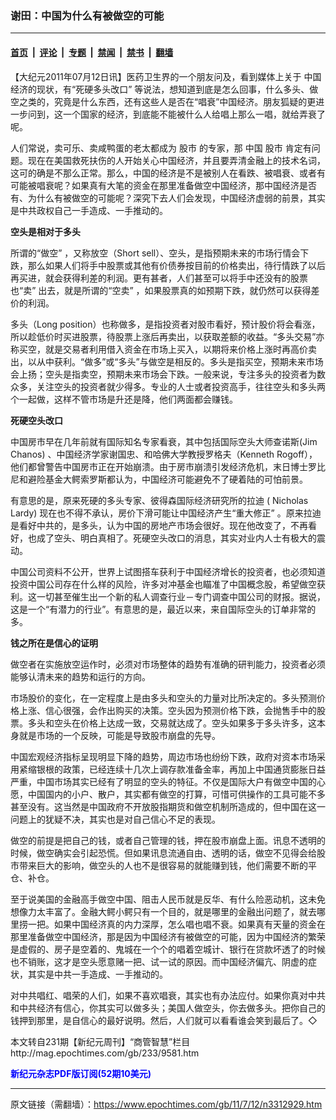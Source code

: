 ### 谢田：中国为什么有被做空的可能

---

#### [首页](../../../..?n3312929) &nbsp;|&nbsp; [评论](../../../../../epoch-comment?n3312929) &nbsp;|&nbsp; [专题](../../../../../epoch-special?n3312929) &nbsp;|&nbsp; [禁闻](../../../../../epoch-news?n3312929) &nbsp;|&nbsp; [禁书](../../../../../books?n3312929) &nbsp;|&nbsp; [翻墙](https://github.com/gfw-breaker/nogfw/blob/master/README.md?n3312929)


<div class="post_content" id="artbody" itemprop="articleBody">
 <!-- article content begin -->
 <p>
  【大纪元2011年07月12日讯】医药卫生界的一个朋友问及，看到媒体上关于
  <ok href="https://www.epochtimes.com/gb/tag/%E4%B8%AD%E5%9B%BD.html">
   中国
  </ok>
  经济的现状，有“死硬多头改口” 等说法，想知道到底是怎么回事，什么多头、做空之类的，究竟是什么东西，还有这些人是否在“唱衰”中国经济。朋友狐疑的更进一步问到，这一个国家的经济，到底能不能被什么人给唱上那么一唱，就给弄衰了呢。
 </p>
 <p>
  人们常说，卖可乐、卖咸鸭蛋的老太都成为
  <ok href="https://www.epochtimes.com/gb/tag/%E8%82%A1%E5%B8%82.html">
   股市
  </ok>
  的专家，那
  <ok href="https://www.epochtimes.com/gb/tag/%E4%B8%AD%E5%9B%BD.html">
   中国
  </ok>
  <ok href="https://www.epochtimes.com/gb/tag/%E8%82%A1%E5%B8%82.html">
   股市
  </ok>
  肯定有问题。现在在美国救死扶伤的人开始关心中国经济，并且要弄清金融上的技术名词，这可的确是不那么正常。那么，中国的经济是不是被别人在看跌、被唱衰、或者有可能被唱衰呢？如果真有大笔的资金在那里准备做空中国经济，那中国经济是否有、为什么有被做空的可能呢？深究下去人们会发现，中国经济虚弱的前景，其实是中共政权自己一手造成、一手推动的。
 </p>
 <p>
  <b>
   空头是相对于多头
  </b>
 </p>
 <p>
  所谓的“做空” ，又称放空（Short sell）、空头，是指预期未来的市场行情会下跌，那么如果人们将手中股票或其他有价债券按目前的价格卖出，待行情跌了以后再买进，就会获得利差的利润。更有甚者，人们甚至可以将手中还没有的股票也“卖” 出去，就是所谓的“空卖” ，如果股票真的如预期下跌，就仍然可以获得差价的利润。
 </p>
 <p>
  多头（Long position）也称做多，是指投资者对股市看好，预计股价将会看涨，所以趁低价时买进股票，待股票上涨后再卖出，以获取差额的收益。“多头交易”亦称买空，就是交易者利用借入资金在市场上买入，以期将来价格上涨时再高价卖出，以从中获利。“做多”或“多头”与做空是相反的。多头是指买空，预期未来市场会上扬；空头是指卖空，预期未来市场会下跌。一般来说，专注多头的投资者为数众多，关注空头的投资者就少得多。专业的人士或者投资高手，往往空头和多头两个一起做，这样不管市场是升还是降，他们两面都会赚钱。
 </p>
 <p>
  <b>
   死硬空头改口
  </b>
 </p>
 <p>
  中国房市早在几年前就有国际知名专家看衰，其中包括国际空头大师查诺斯(Jim Chanos) 、中国经济学家谢国忠、和哈佛大学教授罗格夫（Kenneth Rogoff），他们都曾警告中国房市正在开始崩溃。由于房市崩溃引发经济危机，末日博士罗比尼和避险基金大鳄索罗斯都认为，中国经济可能避免不了硬着陆的可怕前景。
 </p>
 <p>
  有意思的是，原来死硬的多头专家、彼得森国际经济研究所的拉迪 ( Nicholas Lardy) 现在也不得不承认，房价下滑可能让中国经济产生“重大修正” 。原来拉迪是看好中共的，是多头，认为中国的房地产市场会很好。现在他改变了，不再看好，也成了空头、明白真相了。死硬空头改口的消息，其实对业内人士有极大的震动。
 </p>
 <p>
  中国公司资料不公开，世界上试图搭车获利于中国经济增长的投资者，也必须知道投资中国公司存在什么样的风险，许多对冲基金也瞄准了中国概念股，希望做空获利。这一切甚至催生出一个新的私人调查行业－专门调查中国公司的财报。据说，这是一个“有潜力的行业”。有意思的是，最近以来，来自国际空头的订单非常的多。
 </p>
 <p>
  <b>
   钱之所在是信心的证明
  </b>
 </p>
 <p>
  做空者在实施放空运作时，必须对市场整体的趋势有准确的研判能力，投资者必须能够认清未来的趋势和运行的方向。
 </p>
 <p>
  市场股价的变化，在一定程度上是由多头和空头的力量对比所决定的。多头预测价格上涨、信心很强，会作出购买的决策。空头因为预测价格下跌，会抛售手中的股票。多头和空头在价格上达成一致，交易就达成了。空头如果多于多头许多，这本身就是市场的一个反映，可能是导致股市崩盘的先导。
 </p>
 <p>
  中国宏观经济指标呈现明显下降的趋势，周边市场也纷纷下跌，政府对资本市场采用紧缩银根的政策，已经连续十几次上调存款准备金率，再加上中国通货膨胀日益严重，中国市场其实已经有了明显的空头的特征。不仅是国际大户有做空中国的心愿，中国国内的小户、散户，其实都有做空的打算，可惜可供操作的工具可能不多甚至没有。这当然是中国政府不开放股指期货和做空机制所造成的，但中国在这一问题上的犹疑不决，其实也是对自己信心不足的表现。
 </p>
 <p>
  做空的前提是把自己的钱，或者自己管理的钱，押在股市崩盘上面。讯息不透明的时候，做空确实会引起恐慌。但如果讯息流通自由、透明的话，做空不见得会给股市带来巨大的影响，做空头的人也不是很容易的就能赚到钱，他们需要不断的平仓、补仓。
 </p>
 <p>
  至于说美国的金融高手做空中国、阻击人民币就是反华、有什么险恶动机，这未免想像力太丰富了。金融大鳄小鳄只有一个目的，就是哪里的金融出问题了，就去哪里捞一把。如果中国经济真的内力深厚，怎么唱也唱不衰。如果真有天量的资金在那里准备做空中国经济，那是因为中国经济有被做空的可能，因为中国经济的繁荣是虚假的、房子是空着的、鬼城在一个个的唱着空城计、银行在贷款坏透了的时候也不销账，这才是空头愿意赌一把、试一试的原因。而中国经济偏亢、阴虚的症状，其实是中共一手造成、一手推动的。
 </p>
 <p>
  对中共唱红、唱荣的人们，如果不喜欢唱衰，其实也有办法应付。如果你真对中共和中共经济有信心，你其实可以做多头；美国人做空头，你去做多头。把你自己的钱押到那里，是自信心的最好说明。然后，人们就可以看看谁会笑到最后了。◇
 </p>
 <p>
  本文转自231期【新纪元周刊】“商管智慧”栏目
  <br/>
  <ok href=" http://mag.epochtimes.com/gb/233/9581.htm " target="_blank">
   http://mag.epochtimes.com/gb/233/9581.htm
  </ok>
 </p>
 <p>
  <ok href="http://mag.epochtimes.com/pdfmag/home.html">
   <font color="blue">
    <b>
     新纪元杂志PDF版订阅(52期10美元)
    </b>
   </font>
  </ok>
 </p>
 <!-- article content end -->
 <div id="below_article_ad">
 </div>
</div>


---

原文链接（需翻墙）：https://www.epochtimes.com/gb/11/7/12/n3312929.htm